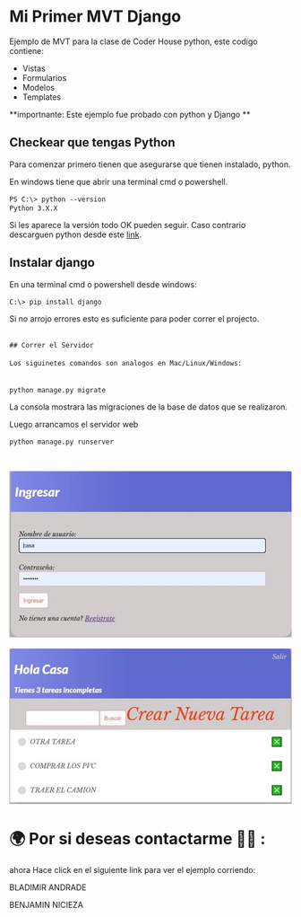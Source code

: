 # Mi Primer MVT Django

Ejemplo de MVT para la clase de Coder House python, este codigo contiene:
 - Vistas 
 - Formularios
 - Modelos
 - Templates

**importnante: Este ejemplo fue probado con python  y Django **

## Checkear que tengas Python

Para comenzar primero tienen que asegurarse que tienen instalado, python.

En windows tiene que abrir una terminal cmd o powershell.

```PS
PS C:\> python --version
Python 3.X.X 
```


Si les aparece la versión todo OK pueden seguir. Caso contrario descarguen python desde este [link](https://www.python.org/downloads/).

## Instalar django

En una terminal cmd o powershell desde windows:

```PS
C:\> pip install django
```


Si no arrojo errores esto es suficiente para poder correr el projecto.




```

## Correr el Servidor

Los siguinetes comandos son analogos en Mac/Linux/Windows:


python manage.py migrate
```
La consola mostrara las migraciones de la base de datos que se realizaron.

Luego arrancamos el servidor web

```bash
python manage.py runserver
```
<br/>

![](./ingreso1.JPG)
<br/><br/>
![](./ingreso2.JPG)



# 🌍 Por si deseas contactarme 👨‍💻 :

ahora Hace click en el siguiente link para ver el ejemplo corriendo: 

BLADIMIR ANDRADE

BENJAMIN NICIEZA

